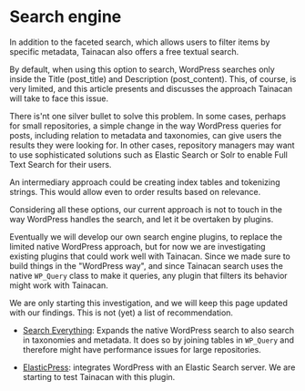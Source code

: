# Search engine

In addition to the faceted search, which allows users to filter items by specific metadata, Tainacan also offers a free textual search.

By default, when using this option to search, WordPress searches only inside the Title (post_title) and Description (post_content). This, of course, is very limited, and this article presents and discusses the approach Tainacan will take to face this issue.

There is'nt one silver bullet to solve this problem. In some cases, perhaps for small repositories, a simple change in the way WordPress queries for posts, including relation to metadata and taxonomies, can give users the results they were looking for. In other cases, repository managers may want to use sophisticated solutions such as Elastic Search or Solr to enable Full Text Search for their users.

An intermediary approach could be creating index tables and tokenizing strings. This would allow even to order results based on relevance.

Considering all these options, our current approach is not to touch in the way WordPress handles the search, and let it be overtaken by plugins.

Eventually we will develop our own search engine plugins, to replace the limited native WordPress approach, but for now we are investigating existing plugins that could work well with Tainacan. Since we made sure to build things in the "WordPress way", and since Tainacan search uses the native `WP_Query` class to make it queries, any plugin that filters its behavior might work with Tainacan.

We are only starting this investigation, and we will keep this page updated with our findings. This is not (yet) a list of recommendation.

* [Search Everything](https://wordpress.org/plugins/search-everything/): Expands the native WordPress search to also search in taxonomies and metadata. It does so by joining tables in `WP_Query` and therefore might have performance issues for large repositories.

* [ElasticPress](https://wordpress.org/plugins/elasticpress/): integrates WordPress with an Elastic Search server. We are starting to test Tainacan with this plugin.
